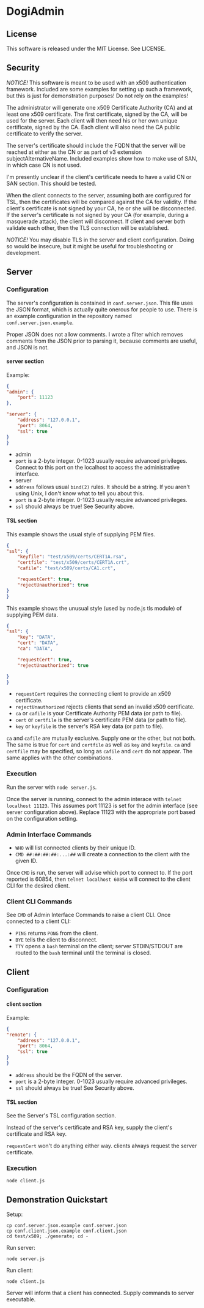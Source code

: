 # DogiAdmin

## License
This software is released under the MIT License. See LICENSE.

## Security
*NOTICE!* This software is meant to be used with an x509 authentication
framework. Included are some examples for setting up such a framework, but
this is just for demonstration purposes! Do not rely on the examples!

The administrator will generate one x509 Certificate Authority (CA) and at least
one x509 certificate. The first certificate, signed by the CA, will be used for
the server. Each client will then need his or her own unique certificate,
signed by the CA. Each client will also need the CA public certificate to
verify the server.

The server's certificate should include the FQDN that the server will be
reached at either as the CN or as part of v3 extension subjectAlternativeName.
Included examples show how to make use of SAN, in which case CN is not used.

I'm presently unclear if the client's certificate needs to have a valid CN
or SAN section. This should be tested.

When the client connects to the server, assuming both are configured for TSL,
then the certificates will be compared against the CA for validity. If the
client's certificate is not signed by your CA, he or she will be disconnected.
If the server's certificate is not signed by your CA (for example, during a
masquerade attack), the client will disconnect. If client and server both
validate each other, then the TLS connection will be established.

*NOTICE!* You may disable TLS in the server and client configuration. Doing so
would be insecure, but it might be useful for troubleshooting or development.

## Server

### Configuration
The server's configuration is contained in `conf.server.json`. This file uses
the JSON format, which is actually quite onerous for people to use. There is
an example configuration in the repository named `conf.server.json.example`.

Proper JSON does not allow comments. I wrote a filter which removes comments
from the JSON prior to parsing it, because comments are useful, and JSON is not.

#### server section
Example:
``` JSON
{
"admin": {
    "port": 11123
},

"server": {
    "address": "127.0.0.1",
    "port": 8064,
    "ssl": true
}
}
```

* admin
 * `port` is a 2-byte integer. 0-1023 usually require advanced privileges.
Connect to this port on the localhost to access the administrative interface.
* server
 * `address` follows usual `bind(2)` rules. It should be a string. If you
aren't using Unix, I don't know what to tell you about this.
 * `port` is a 2-byte integer. 0-1023 usually require advanced privileges.
 * `ssl` should always be true! See Security above.

#### TSL section
This example shows the usual style of supplying PEM files.
``` JSON
{
"ssl": {
    "keyfile": "test/x509/certs/CERT1A.rsa",
    "certfile": "test/x509/certs/CERT1A.crt",
    "cafile": "test/x509/certs/CA1.crt",

    "requestCert": true,
    "rejectUnauthorized": true
}
}
```

This example shows the unusual style (used by node.js tls module) of supplying
PEM data.
``` JSON
{
"ssl": {
    "key": "DATA",
    "cert": "DATA",
    "ca": "DATA",

    "requestCert": true,
    "rejectUnauthorized": true

}
}
```

* `requestCert` requires the connecting client to provide an x509 certificate.
* `rejectUnauthorized` rejects clients that send an invalid x509 certificate.
* `ca` or `cafile` is your Certificate Authority PEM data (or path to file).
* `cert` or `certfile` is the server's certificate PEM data (or path to file).
* `key` or `keyfile` is the server's RSA key data (or path to file).

`ca` and `cafile` are mutually exclusive. Supply one or the other, but not
both. The same is true for `cert` and `certfile` as well as `key` and `keyfile`.
`ca` and `certfile` may be specified, so long as `cafile` and `cert` do not
appear. The same applies with the other combinations.

### Execution
Run the server with `node server.js`.

Once the server is running, connect to the admin interace with
`telnet localhost 11123`. This assumes port 11123 is set for the admin
interface (see server configuration above). Replace 11123 with the appropriate
port based on the configuration setting.

### Admin Interface Commands

* `WHO` will list connected clients by their unique ID.
* `CMD ##:##:##:##:...:##` will create a connection to the client with the given ID.

Once `CMD` is run, the server will advise which port to connect to. If the port
reported is 60854, then `telnet localhost 60854` will connect to the client CLI
for the desired client.

### Client CLI Commands
See `CMD` of Admin Interface Commands to raise a client CLI. Once connected
to a client CLI:

* `PING` returns `PONG` from the client.
* `BYE` tells the client to disconnect.
* `TTY` opens a `bash` terminal on the client; server STDIN/STDOUT are routed to the `bash` terminal until the terminal is closed.

## Client

### Configuration

#### client section
Example:
``` JSON
{
"remote": {
    "address": "127.0.0.1",
    "port": 8064,
    "ssl": true
}
}
```

* `address` should be the FQDN of the server.
* `port` is a 2-byte integer. 0-1023 usually require advanced privileges.
* `ssl` should always be true! See Security above.

#### TSL section
See the Server's TSL configuration section.

Instead of the server's certificate and RSA key, supply the client's
certificate and RSA key.

`requestCert` won't do anything either way. clients always request the server
certificate.

### Execution
`node client.js`

## Demonstration Quickstart

Setup:
```
cp conf.server.json.example conf.server.json
cp conf.client.json.example conf.client.json
cd test/x509; ./generate; cd -
```

Run server:
```
node server.js
```

Run client:
```
node client.js
```

Server will inform that a client has connected. Supply commands to server
executable.

